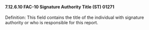 #### 7.12.6.10 FAC-10 Signature Authority Title (ST) 01271

Definition: This field contains the title of the individual with signature authority or who is responsible for this report.
